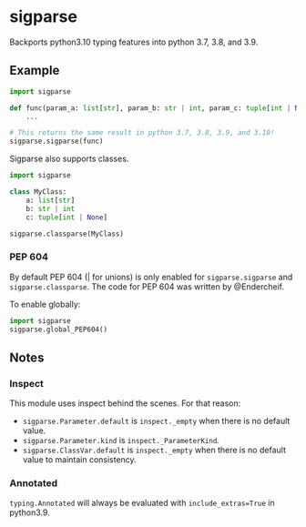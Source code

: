# sigparse

Backports python3.10 typing features into python 3.7, 3.8, and 3.9.

## Example

```python
import sigparse

def func(param_a: list[str], param_b: str | int, param_c: tuple[int | None]):
    ...

# This returns the same result in python 3.7, 3.8, 3.9, and 3.10!
sigparse.sigparse(func)
```

Sigparse also supports classes.

```python
import sigparse

class MyClass:
    a: list[str]
    b: str | int
    c: tuple[int | None]

sigparse.classparse(MyClass)
```


### PEP 604
By default PEP 604 (| for unions) is only enabled for `sigparse.sigparse` and `sigparse.classparse`.
The code for PEP 604 was written by @Endercheif.

To enable globally:
```python
import sigparse
sigparse.global_PEP604()
```

## Notes
### Inspect

This module uses inspect behind the scenes. For that reason:

- `sigparse.Parameter.default` is `inspect._empty` when there is no default value.
- `sigparse.Parameter.kind` is `inspect._ParameterKind`.
- `sigparse.ClassVar.default` is `inspect._empty` when there is no default value to maintain consistency.


### Annotated
`typing.Annotated` will always be evaluated with `include_extras=True` in python3.9.
